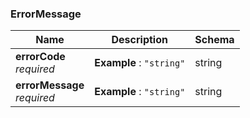 
<a name="errormessage"></a>
### ErrorMessage

|Name|Description|Schema|
|---|---|---|
|**errorCode**  <br>*required*|**Example** : `"string"`|string|
|**errorMessage**  <br>*required*|**Example** : `"string"`|string|



